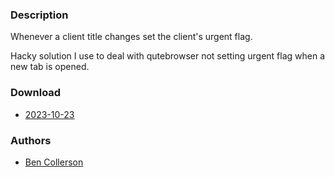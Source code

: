 ### Description
Whenever a client title changes set the client's urgent flag.
    
Hacky solution I use to deal with qutebrowser not setting urgent flag when a new tab is opened.


### Download
- [2023-10-23](https://github.com/djpohly/dwl/compare/main...bencollerson:title-change-urgent.patch)

### Authors
- [Ben Collerson](https://github.com/bencollerson)